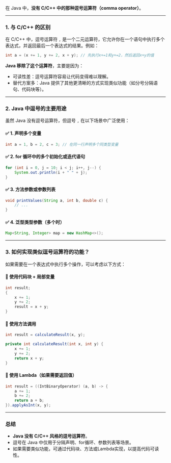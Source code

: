 在 Java 中，**没有 C/C++ 中的那种逗号运算符（comma operator）**。

---

### 1. 与 C/C++ 的区别
在 C/C++ 中，逗号运算符 `,` 是一个二元运算符，它允许你在一个语句中执行多个表达式，并返回最后一个表达式的结果。例如：
```c
int a = (x += 1, y += 2, x + y); // 先执行x+=1和y+=2，然后返回x+y的值
```

**Java 移除了这个运算符**，主要是因为：
- 可读性差：逗号运算符容易让代码变得难以理解。
- 替代方案多：Java 提供了其他更清晰的方式实现类似功能（如分号分隔语句、代码块等）。

---

### 2. Java 中逗号的主要用途
虽然 Java 没有逗号运算符，但逗号 `,` 在以下场景中广泛使用：

#### ✅ 1. 声明多个变量
```java
int a = 1, b = 2, c = 3; // 在同一行声明多个同类型变量
```

#### ✅ 2. for 循环中的多个初始化或迭代语句
```java
for (int i = 0, j = 10; i < j; i++, j--) {
    System.out.println(i + " " + j);
}
```

#### ✅ 3. 方法参数或参数列表
```java
void printValues(String a, int b, double c) {
    // ...
}
```

#### ✅ 4. 泛型类型参数（多个时）
```java
Map<String, Integer> map = new HashMap<>();
```

---

### 3. 如何实现类似逗号运算符的功能？
如果需要在一个表达式中执行多个操作，可以考虑以下方式：

#### 🔹 使用代码块 + 局部变量
```java
int result;
{
    x += 1;
    y += 2;
    result = x + y;
}
```

#### 🔹 使用方法调用
```java
int result = calculateResult(x, y);

private int calculateResult(int x, int y) {
    x += 1;
    y += 2;
    return x + y;
}
```

#### 🔹 使用 Lambda（如果需要返回值）
```java
int result = ((IntBinaryOperator) (a, b) -> {
    a += 1;
    b += 2;
    return a + b;
}).applyAsInt(x, y);
```

---

### 总结
- **Java 没有 C/C++ 风格的逗号运算符**。
- 逗号在 Java 中仅用于分隔声明、for循环、参数列表等场景。
- 如果需要类似功能，可通过代码块、方法或Lambda实现，以提高代码可读性。